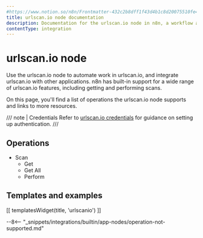 ```yaml
---
#https://www.notion.so/n8n/Frontmatter-432c2b8dff1f43d4b1c8d20075510fe4
title: urlscan.io node documentation
description: Documentation for the urlscan.io node in n8n, a workflow automation platform. Includes details of operations and configuration, and links to examples and credentials information.
contentType: integration
---
```


# urlscan.io node

Use the urlscan.io node to automate work in urlscan.io, and integrate urlscan.io with other applications. n8n has built-in support for a wide range of urlscan.io features, including getting and performing scans. 

On this page, you'll find a list of operations the urlscan.io node supports and links to more resources.

/// note | Credentials
Refer to [urlscan.io credentials](/integrations/builtin/credentials/urlscanio/) for guidance on setting up authentication. 
///

## Operations

* Scan
    * Get
    * Get All
    * Perform

## Templates and examples

<!-- see https://www.notion.so/n8n/Pull-in-templates-for-the-integrations-pages-37c716837b804d30a33b47475f6e3780 -->
[[ templatesWidget(title, 'urlscanio') ]]

--8<-- "_snippets/integrations/builtin/app-nodes/operation-not-supported.md"
